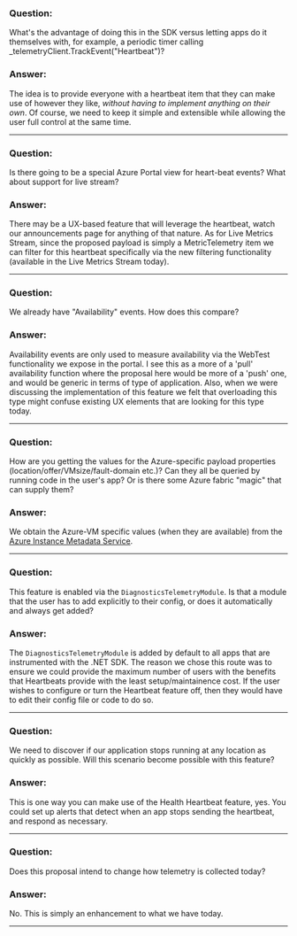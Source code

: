 
### Question: 
What's the advantage of doing this in the SDK versus letting apps do it themselves with, for example, a periodic timer calling _telemetryClient.TrackEvent("Heartbeat")?

### Answer:
The idea is to provide everyone with a heartbeat item that they can make use
of however they like, *without having to implement anything on their own*. 
Of course, we need to keep it simple and extensible while allowing the user
full control at the same time.

---

### Question: 
Is there going to be a special Azure Portal view for heart-beat events? What
about support for live stream?

### Answer: 
There may be a UX-based feature that will leverage the heartbeat, watch our
announcements page for anything of that nature. As for Live Metrics Stream, 
since the proposed payload is simply a MetricTelemetry item we can filter for
this heartbeat specifically via the new filtering functionality (available in
the Live Metrics Stream today).

---

### Question:
We already have "Availability" events. How does this compare?

### Answer:
Availability events are only used to measure availability via the WebTest
functionality we expose in the portal. I see this as a more of a 'pull'
availability function where the proposal here would be more of a 'push' one,
and would be generic in terms of type of application. Also, when we were 
discussing the implementation of this feature we felt that overloading this
type might confuse existing UX elements that are looking for this type today.

---

### Question:
How are you getting the values for the Azure-specific payload properties 
(location/offer/VMsize/fault-domain etc.)? Can they all be queried by running
code in the user's app? Or is there some Azure fabric "magic" that can supply 
them?

### Answer:
We obtain the Azure-VM specific values (when they are available) from the
[Azure Instance Metadata Service].

---

### Question:
This feature is enabled via the `DiagnosticsTelemetryModule`. Is that a module
that the user has to add explicitly to their config, or does it automatically
and always get added?

### Answer:
The `DiagnosticsTelemetryModule` is added by default to all apps that are
instrumented with the .NET SDK. The reason we chose this route was to ensure we
could provide the maximum number of users with the benefits that Heartbeats
provide with the least setup/maintainence cost. If the user wishes to configure
or turn the Heartbeat feature off, then they would have to edit their config
file or code to do so.

---

### Question:
We need to discover if our application stops running at any location as quickly
as possible. Will this scenario become possible with this feature?

### Answer:
This is one way you can make use of the Health Heartbeat feature, yes. You
could set up alerts that detect when an app stops sending the heartbeat, and
respond as necessary.

---

### Question:
Does this proposal intend to change how telemetry is collected today?

### Answer:
No. This is simply an enhancement to what we have today.

---

[Azure Instance Metadata Service]: (https://docs.microsoft.com/en-us/azure/virtual-machines/windows/instance-metadata-service)